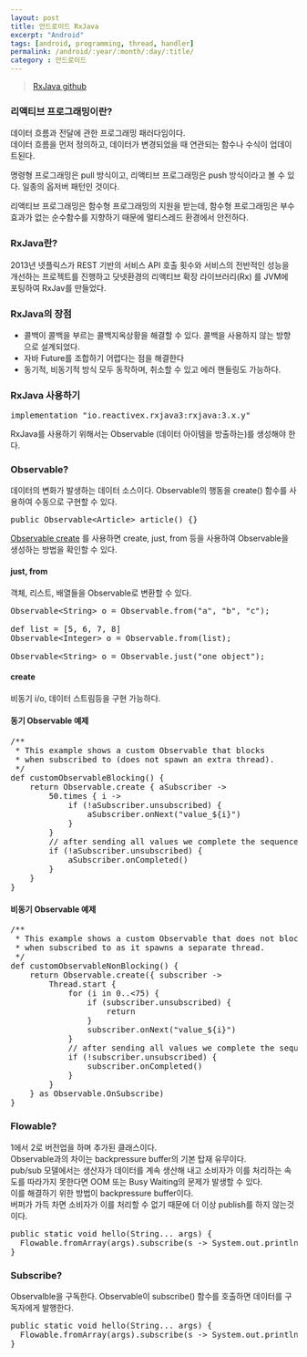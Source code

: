 ```yaml
---
layout: post
title: 안드로이드 RxJava
excerpt: "Android"
tags: [android, programming, thread, handler]
permalink: /android/:year/:month/:day/:title/
category : 안드로이드
---
```


> [RxJava github](https://github.com/ReactiveX/RxJava/wiki/Getting-Started)

### 리액티브 프로그래밍이란?
데이터 흐름과 전달에 관한 프로그래밍 패러다임이다.  
데이터 흐름을 먼저 정의하고, 데이터가 변경되었을 때 연관되는 함수나 수식이 업데이트된다.  

명령형 프로그래밍은 pull 방식이고, 리액티브 프로그래밍은 push 방식이라고 볼 수 있다.  일종의 옵저버 패턴인 것이다.  

리액티브 프로그래밍은 함수형 프로그래밍의 지원을 받는데, 함수형 프로그래밍은 부수효과가 없는 순수함수를 지향하기 때문에 멀티스레드 환경에서 안전하다.  

### RxJava란?
2013년 넷플릭스가 REST 기반의 서비스 API 호출 횟수와 서비스의 전반적인 성능을 개선하는 프로젝트를 진행하고 닷넷환경의 리액티브 확장 라이브러리(Rx) 를 JVM에 포팅하여 RxJav를 만들었다.

### RxJava의 장점
- 콜백이 콜백을 부르는 콜백지옥상황을 해결할 수 있다. 콜백을 사용하지 않는 방향으로 설계되었다.
- 자바 Future를 조합하기 어렵다는 점을 해결한다
- 동기적, 비동기적 방식 모두 동작하며, 취소할 수 있고 에러 핸들링도 가능하다.  

### RxJava 사용하기
<pre class="prettyprint">
implementation "io.reactivex.rxjava3:rxjava:3.x.y"
</pre>

RxJava를 사용하기 위해서는 Observable (데이터 아이템을 방출하는)를 생성해야 한다.

### Observable?
데이터의 변화가 발생하는 데이터 소스이다. Observable의 행동을 create() 함수를 사용하여 수동으로 구현할 수 있다. 

<pre class="prettyprint">
public Observable&ltArticle&gt article() {}
</pre>

[Observable create](https://github.com/ReactiveX/RxJava/wiki/Creating-Observables) 를 사용하면 create, just, from 등을 사용하여 Observable을 생성하는 방법을 확인할 수 있다.

#### just, from
객체, 리스트, 배열들을 Observable로 변환할 수 있다.
<pre class="prettyprint">
Observable&ltString&gt o = Observable.from("a", "b", "c");

def list = [5, 6, 7, 8]
Observable&ltInteger&gt o = Observable.from(list);

Observable&ltString&gt o = Observable.just("one object");
</pre>

#### create
비동기 i/o, 데이터 스트림등을 구현 가능하다.

#### 동기 Observable 예제
<pre class="prettyprint">
/**
 * This example shows a custom Observable that blocks 
 * when subscribed to (does not spawn an extra thread).
 */
def customObservableBlocking() {
    return Observable.create { aSubscriber ->
        50.times { i -&gt
            if (!aSubscriber.unsubscribed) {
                aSubscriber.onNext("value_${i}")
            }
        }
        // after sending all values we complete the sequence
        if (!aSubscriber.unsubscribed) {
            aSubscriber.onCompleted()
        }
    }
}
</pre>

#### 비동기 Observable 예제
<pre class="prettyprint">
/**
 * This example shows a custom Observable that does not block
 * when subscribed to as it spawns a separate thread.
 */
def customObservableNonBlocking() {
    return Observable.create({ subscriber ->
        Thread.start {
            for (i in 0..&lt75) {
                if (subscriber.unsubscribed) {
                    return
                }
                subscriber.onNext("value_${i}")
            }
            // after sending all values we complete the sequence
            if (!subscriber.unsubscribed) {
                subscriber.onCompleted()
            }
        }
    } as Observable.OnSubscribe)
}
</pre>

### Flowable?
1에서 2로 버전업을 하며 추가된 클래스이다.   
Observable과의 차이는 backpressure buffer의 기본 탑재 유무이다.  
pub/sub 모델에서는 생산자가 데이터를 계속 생산해 내고 소비자가 이를 처리하는 속도를 따라가지 못한다면 OOM 또는 Busy Waiting의 문제가 발생할 수 있다.  
 이를 해결하기 위한 방법이 backpressure buffer이다.  
버퍼가 가득 차면 소비자가 이를 처리할 수 없기 때문에 더 이상 publish를 하지 않는것이다.  

<pre class="prettyprint">
public static void hello(String... args) {
  Flowable.fromArray(args).subscribe(s -&gt System.out.println("Hello " + s + "!"));
}
</pre>

### Subscribe?
Observalble을 구독한다. Observable이 subscribe() 함수를 호출하면 데이터를 구독자에게 발행한다.
<pre class="prettyprint">
public static void hello(String... args) {
  Flowable.fromArray(args).subscribe(s -&gt System.out.println("Hello " + s + "!"));
}
</pre>
